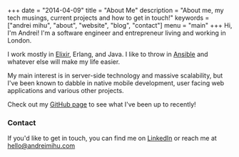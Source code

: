 +++
date = "2014-04-09"
title = "About Me"
description = "About me, my tech musings, current projects and how to get in touch!"
keywords = ["andrei mihu", "about", "website", "blog", "contact"]
menu = "main"
+++
Hi, I'm Andrei! I'm a software engineer and entrepreneur living and working in London.

I work mostly in [Elixir](http://elixir-lang.org), Erlang, and Java. I like to throw in [Ansible](http://www.ansible.com) and whatever else will make my life easier.

My main interest is in server-side technology and massive scalability, but I've been known to dabble in native mobile development, user facing web applications and various other projects.

Check out my [GitHub page](https://github.com/zyro) to see what I've been up to recently!

### Contact

If you'd like to get in touch, you can find me on [LinkedIn](http://www.linkedin.com/in/andreimihu) or reach me at hello@andreimihu.com